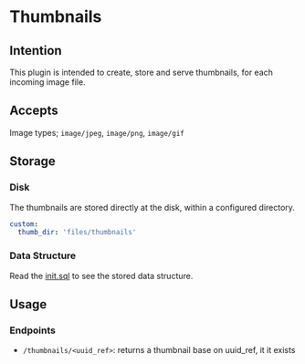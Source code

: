 # Thumbnails

## Intention
This plugin is intended to create, store and serve thumbnails, for each incoming image file.


## Accepts
Image types; `image/jpeg`, `image/png`, `image/gif`


## Storage
### Disk
The thumbnails are stored directly at the disk, within a configured directory.
```yaml
custom:
  thumb_dir: 'files/thumbnails'
```

### Data Structure
Read the [init.sql](scripts/init.sql) to see the stored data structure.

## Usage
### Endpoints
* `/thumbnails/<uuid_ref>`: returns a thumbnail base on uuid_ref, it it exists
